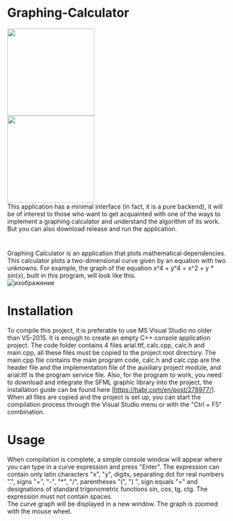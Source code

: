 # Graphing-Calculator   

<img src="https://user-images.githubusercontent.com/71639489/180384005-1258eb8b-8c78-4b50-8f4b-2f6898f646ec.png" width="200" height="200" 
     img src="https://user-images.githubusercontent.com/71639489/180300318-10928157-7a01-44de-a873-f3775371101a.gif" width="200" height="200"/>   
<img src="https://user-images.githubusercontent.com/71639489/180300318-10928157-7a01-44de-a873-f3775371101a.gif" width="200" height="200" />   
This application has a minimal interface (in fact, it is a pure backend), it will be of interest to those who want to get acquainted with one of the ways to implement a graphing calculator and understand the algorithm of its work. But you can also download release and run the application.   
#   
Graphing Calculator is an application that plots mathematical dependencies. This calculator plots a two-dimensional curve given by an equation with two unknowns. For example, the graph of the equation x^4 + y^4 = x^2 + y * sin(x), built in this program, will look like this.   
![изображение](https://user-images.githubusercontent.com/71639489/179417935-db67870f-256e-4c4f-ac59-b7c47c3a3925.png)   

# Installation   

To compile this project, it is preferable to use MS Visual Studio no older than VS-2015. It is enough to create an empty C++ console application project. The code folder contains 4 files arial.ttf, calc.cpp, calc.h and main.cpp, all these files must be copied to the project root directory. The main.cpp file contains the main program code, calc.h and calc.cpp are the header file and the implementation file of the auxiliary project module, and arial.ttf is the program service file. Also, for the program to work, you need to download and integrate the SFML graphic library into the project, the installation guide can be found here [https://habr.com/en/post/278977/]. When all files are copied and the project is set up, you can start the compilation process through the Visual Studio menu or with the "Ctrl + F5" combination.  

# Usage   

When compilation is complete, a simple console window will appear where you can type in a curve expression and press "Enter". The expression can contain only latin characters "x", "y", digits, separating dot for real numbers ".", signs "+", "-", "*", "/", parentheses "(", ") ", sign equals "=" and designations of standard trigonometric functions sin, cos, tg, ctg. The expression must not contain spaces.   
The curve graph will be displayed in a new window. The graph is zoomed with the mouse wheel.   
